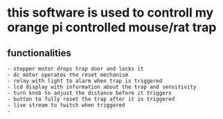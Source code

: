 # this software is used to controll my orange pi controlled mouse/rat trap

## functionalities
    - stepper motor drops trap door and locks it
    - dc motor operates the reset mechanism
    - relay with light to alarm when trap is triggered
    - lcd display with information about the trap and sensitivity
    - turn knob to adjust the distance before it triggers
    - button to fully reset the trap after it is triggered
    - live stream to twitch when triggered
    - 